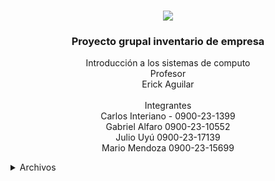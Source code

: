 <a name="readme-top"></a>

<br />
<div align="center">
    <a href="https://umg.edu.gt">
        <img src="https://umg.edu.gt/assets/umg.png">
    </a>
    <h3 align="center">Proyecto grupal inventario de empresa</h3>
    <p align="center">
    Introducción a los sistemas de computo<br>
    Profesor<br>
    Erick Aguilar<br><br>
    Integrantes <br>
    Carlos Interiano - 0900-23-1399 <br>
    Gabriel Alfaro 0900-23-10552 <br>
    Julio Uyú 0900-23-17139 <br>
    Mario Mendoza 0900-23-15699 <br>
    </p>
</div>

<details>
  <summary>Archivos</summary>
  <ol>
    <li>
      <a href="/bd">PHP</a>
      <ul>
        <li>register.php</li>
        <li>user.php</li>
      </ul>
    </li>
    <li>
      <a href="/css">CSS</a>
      <ul>
        <li>style.css</li>
      </ul>
    </li>    
    <li>
      <a href="/html">Html</a>
      <ul>
        <li>mainInventario.php</li>
        <li>registro.html</li>
      </ul>
    </li>  
    <li>
      <a href="/js">Js</a>
      <ul>
        <li>User.js</li>
      </ul>
    </li> 
    <li>
      <a href="/sqlite">Base de datos</a>
      <ul>
        <li>usuario.db</li>
      </ul>
    </li>  
    <li>
      <a href="/template">Template php</a>
      <ul>
        <li>class.php</li>
      </ul>
    </li>   
    <li><a href="/">Index.html</a></li>
    <li><a href="/">README.md</a></li>
  </ol>
</details>

